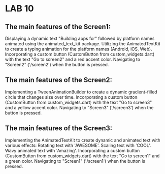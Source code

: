 # LAB 10

## The main features of the Screen1:
Displaying a dynamic text "Building apps for" followed by platform names animated using the animated_text_kit package.
Utilizing the AnimatedTextKit to create a typing animation for the platform names (Android, iOS, Web).
Incorporating a custom button (CustomButton from custom_widgets.dart) with the text "Go to screen2" and a red accent color.
Navigating to "Screen2" ('/screen2') when the button is pressed.

## The main features of the Screen2:
Implementing a TweenAnimationBuilder to create a dynamic gradient-filled circle that changes size over time.
Incorporating a custom button (CustomButton from custom_widgets.dart) with the text "Go to screen3" and a yellow accent color.
Navigating to "Screen3" ('/screen3') when the button is pressed.

## The main features of the Screen3:
Implementing the AnimatedTextKit to create dynamic and animated text with various effects:
Rotating text with 'AWESOME'.
Scaling text with 'COOL'.
Wavy animated text with 'Amazing'.
Incorporating a custom button (CustomButton from custom_widgets.dart) with the text "Go to screen1" and a green color.
Navigating to "Screen1" ('/screen1') when the button is pressed.
